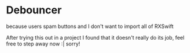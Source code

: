 # Debouncer
because users spam buttons and I don't want to import all of RXSwift

After trying this out in a project I found that it doesn't really do its job, feel free to step away now :| sorry!
